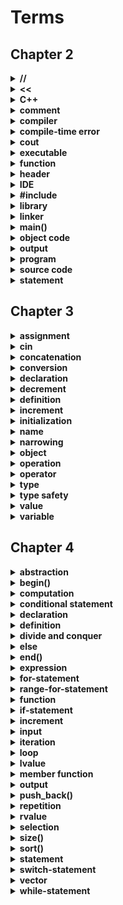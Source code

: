# Terms
## Chapter 2

<details>
    <summary><strong>//</strong></summary>
    <p>Indicates a single-line comment in a C++ source file.</p>
</details>
<details>
    <summary><strong><<</strong></summary>
    <p>Indicates the output operator in a C++ source file.</p>
</details>
<details>
    <summary><strong>C++</strong></summary>
    <p>C++ is a general-purpose programming language with a bias toward systems programming that:</p>
    <ul>
        <li>Is a better C</li>
        <li>Support data abstraction</li>
        <li>Supports object-oriented programming</li>
        <li>Supports generic programming</li>
    </ul>
</details>
<details>
    <summary><strong>comment</strong></summary>
    <p>Code that is ignored by the compiler an written for the benefit of programmers who will later read the code.</p>
</details>
<details>
    <summary><strong>compiler</strong></summary>
    <p>The part of a C++ implementation that produced object code from a translation unit.</p>
</details>
<details>
    <summary><strong>compile-time error</strong></summary>
    <p>An error that occurs when a source file is being compiled. Often related to incorrect syntax.</p>
</details>
<details>
    <summary><strong>cout</strong></summary>
    <p>An abbreviation of character output stream. Characters used with the output operator and cout will appear on screen.</p>
</details>
<details>
    <summary><strong>executable</strong></summary>
    <p>A programm ready to be run (executed) on a computer. The result of linking the object files  of a complete program.</p>
</details>
<details>
    <summary><strong>function</strong></summary>
    <p>A named unit of code that can be invoked (called) from different parts of a program; a logical unit of computation.</p>
</details>
<details>
    <summary><strong>header</strong></summary>
    <p>A file containing declaration usedf to share interfaces between parts of a program.</p>
</details>
<details>
    <summary><strong>IDE</strong></summary>
    <p>Integrated/Interactive Development Environment. A software development environment emphasizing a GUI interface centered around a source code editor.</p>
</details>
<details>
    <summary><strong>#include</strong></summary>
    <p>A mechanism for textual inclusion of one source file into another. Typically used to compose a translation unit out of a .c file and the header files it needs to define its view of the rest of the program.</p>
</details>
<details>
    <summary><strong>library</strong></summary>
    <p>A collection of types, functions, classes, etc. implementing a set of facilities (abstractions) meant to be potentially used used as part of more than one program.</p>
</details>
<details>
    <summary><strong>linker</strong></summary>
    <p>A program that combines object code files and libraries into an executable program.</p>
</details>
<details>
    <summary><strong>main()</strong></summary>
    <p>The function called by the system to start a C++ program.</p>
</details>
<details>
    <summary><strong>object code</strong></summary>
    <p>Output from a compiler intended as input for a linker (for the linker to produce executable code).</p>
</details>
<details>
    <summary><strong>output</strong></summary>
    <p>Values produced by a computation (such as a function result or lines of characters written on a screen).</p>
</details>
<details>
    <summary><strong>program</strong></summary>
    <p>Code (possible with associated data) that is sufficiently completed to be executed by a computer.</p>
</details>
<details>
    <summary><strong>source code</strong></summary>
    <p>Code as produced by a programmer and (in principle) readable by other programmers.</p>
</details>
<details>
    <summary><strong>statement</strong></summary>
    <p>The basic unit controlling the execution flow in a function, such as if-statement, while-statement, do-statement, switch-statement, expression statement, and declaration.</p>
</details>

## Chapter 3

<details>
    <summary><strong>assignment</strong></summary>
    <p>Provides a value to a named object of a certain type.</p>
</details>
<details>
    <summary><strong>cin</strong></summary>
    <p>An abbreviation of character input stream. Characters entered on screen will be input into the specified variable.</p>
</details>
<details>
    <summary><strong>concatenation</strong></summary>
    <p>String concatenation is creating a resultant string from two other strings, where the string on the left side of the + operator will be first, and the string on the right side of the + operator will be second.</p>
</details>
<details>
    <summary><strong>conversion</strong></summary>
    <p>Converting an object of a certain type to another type.</p>
</details>
<details>
    <summary><strong>declaration</strong></summary>
    <p>An introduction of a name into a scope. The type of the name must be specified. If the declaration also specifies the entity to which the name refers, the declaration is also a definition.</p>
</details>
<details>
    <summary><strong>decrement</strong></summary>
    <p>Decrease in value using the -- operator to decrease a value by 1 or the -= operator to decrease a value by n.</p>
</details>
<details>
    <summary><strong>definition</strong></summary>
    <p>A declaration that specifies the entity to which the declared name refers.</p>
</details>
<details>
    <summary><strong>increment</strong></summary>
    <p>Increase in value using the ++ operator to increase a value by 1 or the -= operator to increase a value by n.</p>
</details>
<details>
    <summary><strong>initialization</strong></summary>
    <p>Giving an object an initial value. Initialization differs from assignments in that there is no previous value involved.</p>
</details>
<details>
    <summary><strong>name</strong></summary>
    <p>Sequence of letters and digits started by a letter, used to identify ("name") user-defined entities in program text.</p>
</details>
<details>
    <summary><strong>narrowing</strong></summary>
    <p>Converting an object of a particular type to a type that is smaller in size.</p>
</details>
<details>
    <summary><strong>object</strong></summary>
    <p>An initialized region of memory of known a known type which holds a value of that type.</p>
</details>
<details>
    <summary><strong>operation</strong></summary>
    <p>Something that can perform some action, such as a function and an operator.</p>
</details>
<details>
    <summary><strong>operator</strong></summary>
    <p>Conventional notation for built-in operations, such as +, *, &, and more.</p>
</details>
<details>
    <summary><strong>type</strong></summary>
    <p>Something that defines a set of possible values and a set of operation for an object.</p>
</details>
<details>
    <summary><strong>type safety</strong></summary>
    <p>The property that an object can be accessed only according to its definition. C++ approximates this ideal. A programmer can violate type safety by explicitly using a cast, by using an uninitialized variable, by using a pointer that doesn't point to an object, by accessing beyond the end of an array, and by misusing a union. For low-level systems code, it can be necessary to violate type safety, but generally type safety must be preserved for a program to be correct and maintainable.</p>
</details>
<details>
    <summary><strong>value</strong></summary>
    <p>A set of bits in memory interpreted according to a type.</p>
</details>
<details>
    <summary><strong>variable</strong></summary>
    <p>A named object of a given type, containing a value unless uninitialized.</p>
</details>

## Chapter 4

<details>
    <summary><strong>abstraction</strong></summary>
    <p>A description of something that selectively and deliberately ignores (hides) details (e.g., implementation details); selective ignorance.</p>
</details>
<details>
    <summary><strong>begin()</strong></summary>
    <p>An iterator that points to the first element in a vector.</p>
</details>
<details>
    <summary><strong>computation</strong></summary>
    <p>The execution of some code, usually taking some input and producing some output.</p>
</details>
<details>
    <summary><strong>conditional statement</strong></summary>
    <p>Statement of code that prevents access to a block of code based on a condition such as for, if, switch, and while statements.</p>
</details>
<details>
    <summary><strong>declaration</strong></summary>
    <p>The specification of a name with its type in a program.</p>
</details>
<details>
    <summary><strong>definition</strong></summary>
    <p>A declaration of an entity that supplies all information necessary to complete a program using the entity. A declaration that allocates memory.</p>
</details>
<details>
    <summary><strong>divide and conquer</strong></summary>
    <p>Taking a large problem and dividing it into several little ones.</p>
</details>
<details>
    <summary><strong>else</strong></summary>
    <p>The other condition of an if-statement. If the if-statement is not executed, than the else-statment is executed.</p>
</details>
<details>
    <summary><strong>end()</strong></summary>
    <p>An iterator that points to the past-the-end element in a vector.</p>
</details>
<details>
    <summary><strong>expression</strong></summary>
    <p>Combination of operators and names producing a value.</p>
</details>
<details>
    <summary><strong>for-statement</strong></summary>
    <p>Iteration statement specifying an initializer, an iteration condition, a "next-iteration" operation, and a controlled statement.</p>
</details>
<details>
    <summary><strong>range-for-statement</strong></summary>
    <p>A for-statement that is defined by a range such as 0:5 being 0, 1, 2, 3, and 4.</p>
</details>
<details>
    <summary><strong>function</strong></summary>
    <p>A named unit of code that can be invoked (called) from different parts of a program; a logiical unit of computation.</p>
</details>
<details>
    <summary><strong>if-statement</strong></summary>
    <p>Statement selecting between two alternatives based on a condition.</p>
</details>
<details>
    <summary><strong>increment</strong></summary>
    <p>Increase in value using the ++ operator to increase a value by 1 or the -= operator to increase a value by n.</p>
</details>
<details>
    <summary><strong>input</strong></summary>
    <p>Values used by a computation.</p>
</details>
<details>
    <summary><strong>iteration</strong></summary>
    <p>The act of repeatedly executing a piece of code.</p>
</details>
<details>
    <summary><strong>loop</strong></summary>
    <p>A piece of code execued repeatedly; in C++, typically a for-statement or a while-statement.</p>
</details>
<details>
    <summary><strong>lvalue</strong></summary>
    <p>An expression that may appear on the left-hand side of an assignment.</p>
</details>
<details>
    <summary><strong>member function</strong></summary>
    <p>A function declared in the cope of a class. A member function that is not a static member function must be called for an object of its class.</p>
</details>
<details>
    <summary><strong>output</strong></summary>
    <p>Values produced by a computation.</p>
</details>
<details>
    <summary><strong>push_back()</strong></summary>
    <p>Member function that adds an element at the end of a standard container, such as vector, thereby increasing the containers size by one.</p>
</details>
<details>
    <summary><strong>repetition</strong></summary>
    <p>Repeating an operation multiple time such as the code contained in the block of a for-loop.</p>
</details>
<details>
    <summary><strong>rvalue</strong></summary>
    <p>An expression that may appear on the right-hand side of an assignment, but not of the left-hand side.</p>
</details>
<details>
    <summary><strong>selection</strong></summary>
    <p>Statements such as if and switch statments used as a means to conditionally execute sections of code.</p>
</details>
<details>
    <summary><strong>size()</strong></summary>
    <p>Returns the number of elements in a vector.</p>
</details>
<details>
    <summary><strong>sort()</strong></summary>
    <p>Sorts the elements of a container in ascending order using iterators of the first and last elements.</p>
</details>
<details>
    <summary><strong>statement</strong></summary>
    <p>The basic unit controlling the execution flow in a function, such as if-statement, while-statement, do-statement, switch-statement, expression statement, and declaration.</p>
</details>
<details>
    <summary><strong>switch-statement</strong></summary>
    <p>Statement selecting among many alternative based on an integer value.</p>
</details>
<details>
    <summary><strong>vector</strong></summary>
    <p>Standard library template providing cntiguous storage, resizing, and the usefull push_back() function for adding elements at the end. Vector is the default container.</p>
</details>
<details>
    <summary><strong>while-statement</strong></summary>
    <p>A loop statement presenting its condition "at the top".</p>
</details>